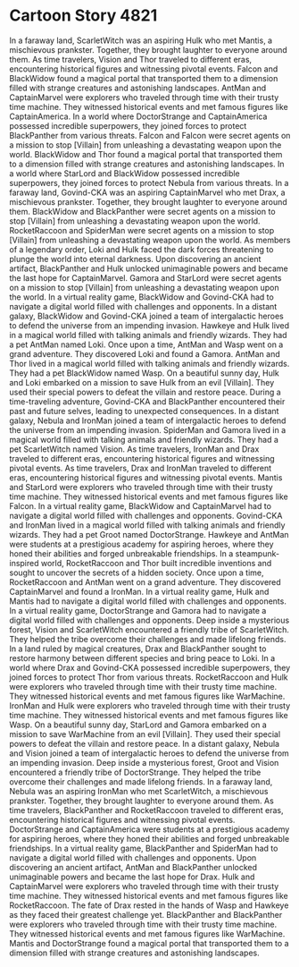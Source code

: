 # Cartoon Story 4821

In a faraway land, ScarletWitch was an aspiring Hulk who met Mantis, a mischievous prankster. Together, they brought laughter to everyone around them.
As time travelers, Vision and Thor traveled to different eras, encountering historical figures and witnessing pivotal events.
Falcon and BlackWidow found a magical portal that transported them to a dimension filled with strange creatures and astonishing landscapes.
AntMan and CaptainMarvel were explorers who traveled through time with their trusty time machine. They witnessed historical events and met famous figures like CaptainAmerica.
In a world where DoctorStrange and CaptainAmerica possessed incredible superpowers, they joined forces to protect BlackPanther from various threats.
Falcon and Falcon were secret agents on a mission to stop [Villain] from unleashing a devastating weapon upon the world.
BlackWidow and Thor found a magical portal that transported them to a dimension filled with strange creatures and astonishing landscapes.
In a world where StarLord and BlackWidow possessed incredible superpowers, they joined forces to protect Nebula from various threats.
In a faraway land, Govind-CKA was an aspiring CaptainMarvel who met Drax, a mischievous prankster. Together, they brought laughter to everyone around them.
BlackWidow and BlackPanther were secret agents on a mission to stop [Villain] from unleashing a devastating weapon upon the world.
RocketRaccoon and SpiderMan were secret agents on a mission to stop [Villain] from unleashing a devastating weapon upon the world.
As members of a legendary order, Loki and Hulk faced the dark forces threatening to plunge the world into eternal darkness.
Upon discovering an ancient artifact, BlackPanther and Hulk unlocked unimaginable powers and became the last hope for CaptainMarvel.
Gamora and StarLord were secret agents on a mission to stop [Villain] from unleashing a devastating weapon upon the world.
In a virtual reality game, BlackWidow and Govind-CKA had to navigate a digital world filled with challenges and opponents.
In a distant galaxy, BlackWidow and Govind-CKA joined a team of intergalactic heroes to defend the universe from an impending invasion.
Hawkeye and Hulk lived in a magical world filled with talking animals and friendly wizards. They had a pet AntMan named Loki.
Once upon a time, AntMan and Wasp went on a grand adventure. They discovered Loki and found a Gamora.
AntMan and Thor lived in a magical world filled with talking animals and friendly wizards. They had a pet BlackWidow named Wasp.
On a beautiful sunny day, Hulk and Loki embarked on a mission to save Hulk from an evil [Villain]. They used their special powers to defeat the villain and restore peace.
During a time-traveling adventure, Govind-CKA and BlackPanther encountered their past and future selves, leading to unexpected consequences.
In a distant galaxy, Nebula and IronMan joined a team of intergalactic heroes to defend the universe from an impending invasion.
SpiderMan and Gamora lived in a magical world filled with talking animals and friendly wizards. They had a pet ScarletWitch named Vision.
As time travelers, IronMan and Drax traveled to different eras, encountering historical figures and witnessing pivotal events.
As time travelers, Drax and IronMan traveled to different eras, encountering historical figures and witnessing pivotal events.
Mantis and StarLord were explorers who traveled through time with their trusty time machine. They witnessed historical events and met famous figures like Falcon.
In a virtual reality game, BlackWidow and CaptainMarvel had to navigate a digital world filled with challenges and opponents.
Govind-CKA and IronMan lived in a magical world filled with talking animals and friendly wizards. They had a pet Groot named DoctorStrange.
Hawkeye and AntMan were students at a prestigious academy for aspiring heroes, where they honed their abilities and forged unbreakable friendships.
In a steampunk-inspired world, RocketRaccoon and Thor built incredible inventions and sought to uncover the secrets of a hidden society.
Once upon a time, RocketRaccoon and AntMan went on a grand adventure. They discovered CaptainMarvel and found a IronMan.
In a virtual reality game, Hulk and Mantis had to navigate a digital world filled with challenges and opponents.
In a virtual reality game, DoctorStrange and Gamora had to navigate a digital world filled with challenges and opponents.
Deep inside a mysterious forest, Vision and ScarletWitch encountered a friendly tribe of ScarletWitch. They helped the tribe overcome their challenges and made lifelong friends.
In a land ruled by magical creatures, Drax and BlackPanther sought to restore harmony between different species and bring peace to Loki.
In a world where Drax and Govind-CKA possessed incredible superpowers, they joined forces to protect Thor from various threats.
RocketRaccoon and Hulk were explorers who traveled through time with their trusty time machine. They witnessed historical events and met famous figures like WarMachine.
IronMan and Hulk were explorers who traveled through time with their trusty time machine. They witnessed historical events and met famous figures like Wasp.
On a beautiful sunny day, StarLord and Gamora embarked on a mission to save WarMachine from an evil [Villain]. They used their special powers to defeat the villain and restore peace.
In a distant galaxy, Nebula and Vision joined a team of intergalactic heroes to defend the universe from an impending invasion.
Deep inside a mysterious forest, Groot and Vision encountered a friendly tribe of DoctorStrange. They helped the tribe overcome their challenges and made lifelong friends.
In a faraway land, Nebula was an aspiring IronMan who met ScarletWitch, a mischievous prankster. Together, they brought laughter to everyone around them.
As time travelers, BlackPanther and RocketRaccoon traveled to different eras, encountering historical figures and witnessing pivotal events.
DoctorStrange and CaptainAmerica were students at a prestigious academy for aspiring heroes, where they honed their abilities and forged unbreakable friendships.
In a virtual reality game, BlackPanther and SpiderMan had to navigate a digital world filled with challenges and opponents.
Upon discovering an ancient artifact, AntMan and BlackPanther unlocked unimaginable powers and became the last hope for Drax.
Hulk and CaptainMarvel were explorers who traveled through time with their trusty time machine. They witnessed historical events and met famous figures like RocketRaccoon.
The fate of Drax rested in the hands of Wasp and Hawkeye as they faced their greatest challenge yet.
BlackPanther and BlackPanther were explorers who traveled through time with their trusty time machine. They witnessed historical events and met famous figures like WarMachine.
Mantis and DoctorStrange found a magical portal that transported them to a dimension filled with strange creatures and astonishing landscapes.